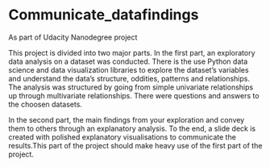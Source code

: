 # Communicate_datafindings
As part of Udacity Nanodegree project

This project is divided into two major parts. In the first part, an exploratory data analysis on a dataset was conducted. There is the use Python data science and data visualization libraries to explore the dataset’s variables and understand the data’s structure, oddities, patterns and relationships. The analysis was structured by going from simple univariate relationships up through multivariate relationships. There were questions and answers to the choosen datasets.

In the second part, the main findings from your exploration and convey them to others through an explanatory analysis. To the end, 
a slide deck is created with polished explanatory visualisations to communicate the results.This part of the project should make heavy use of the first part of the project. 
